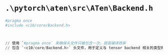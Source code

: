 # `.\pytorch\aten\src\ATen\Backend.h`

```py
#pragma once
#include <c10/core/Backend.h>



// 使用 `#pragma once` 来确保头文件只被包含一次，提高编译效率
// 包含 `<c10/core/Backend.h>` 头文件，用于定义与 tensor backend 相关的类型和函数
```